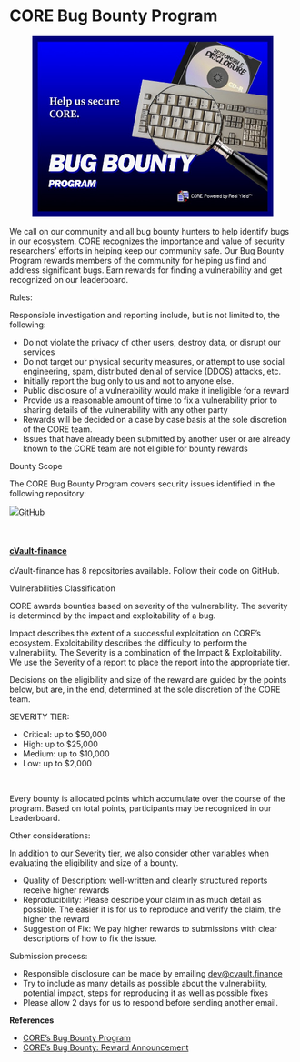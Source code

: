 # CORE Bug Bounty Program

<figure><img src="../.gitbook/assets/image (12).png" alt=""><figcaption></figcaption></figure>

We call on our community and all bug bounty hunters to help identify bugs in our ecosystem. CORE recognizes the importance and value of security researchers’ efforts in helping keep our community safe. Our Bug Bounty Program rewards members of the community for helping us find and address significant bugs. Earn rewards for finding a vulnerability and get recognized on our leaderboard.

Rules:

Responsible investigation and reporting include, but is not limited to, the following:

* Do not violate the privacy of other users, destroy data, or disrupt our services
* Do not target our physical security measures, or attempt to use social engineering, spam, distributed denial of service (DDOS) attacks, etc.
* Initially report the bug only to us and not to anyone else.
* Public disclosure of a vulnerability would make it ineligible for a reward
* Provide us a reasonable amount of time to fix a vulnerability prior to sharing details of the vulnerability with any other party
* Rewards will be decided on a case by case basis at the sole discretion of the CORE team.
* Issues that have already been submitted by another user or are already known to the CORE team are not eligible for bounty rewards

Bounty Scope

The CORE Bug Bounty Program covers security issues identified in the following repository:

![](https://github.githubassets.com/favicons/favicon.svg)[GitHub](https://github.com/cVault-finance)

<figure><img src="https://coredao.info/uploads/default/original/1X/2d7192f338a3e0b4f673416582049c4d190757a6.png" alt=""><figcaption></figcaption></figure>

#### [cVault-finance](https://github.com/cVault-finance)

cVault-finance has 8 repositories available. Follow their code on GitHub.

Vulnerabilities Classification

CORE awards bounties based on severity of the vulnerability. The severity is determined by the impact and exploitability of a bug.

Impact describes the extent of a successful exploitation on CORE’s ecosystem. Exploitability describes the difficulty to perform the vulnerability. The Severity is a combination of the Impact & Exploitability. We use the Severity of a report to place the report into the appropriate tier.

Decisions on the eligibility and size of the reward are guided by the points below, but are, in the end, determined at the sole discretion of the CORE team.

SEVERITY TIER:

* Critical: up to $50,000
* High: up to $25,000
* Medium: up to $10,000
* Low: up to $2,000

<figure><img src="https://coredao.info/uploads/default/optimized/1X/09a251f3f3368b10908a0aa4bfc234ef837bf9b3_2_264x104.png" alt=""><figcaption></figcaption></figure>

Every bounty is allocated points which accumulate over the course of the program. Based on total points, participants may be recognized in our Leaderboard.

Other considerations:

In addition to our Severity tier, we also consider other variables when evaluating the eligibility and size of a bounty.

* Quality of Description: well-written and clearly structured reports receive higher rewards
* Reproducibility: Please describe your claim in as much detail as possible. The easier it is for us to reproduce and verify the claim, the higher the reward
* Suggestion of Fix: We pay higher rewards to submissions with clear descriptions of how to fix the issue.

Submission process:

* Responsible disclosure can be made by emailing dev@cvault.finance
* Try to include as many details as possible about the vulnerability, potential impact, steps for reproducing it as well as possible fixes
* Please allow 2 days for us to respond before sending another email.

**References**

* [CORE’s Bug Bounty Program](https://medium.com/core-vault/cores-bug-bounty-program-3e2dfa01738f)
* [CORE’s Bug Bounty: Reward Announcement](https://medium.com/core-vault/cores-bug-bounty-reward-announcement-4b9af30827e7)
